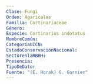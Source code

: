 ```yaml
---
Clase: Fungi
Orden: Agaricales
Familia: Cortinariaceae
Género: 
Especie: Cortinarius indotatus
NombreComún: 
CategoríaUICN: 
EstadoConservaciónNacional: 
SectorenlaRBHH: 
Presencia: 
TipoDeDato: 
Fuente: "(E. Horak) G. Garnier"
---
```

